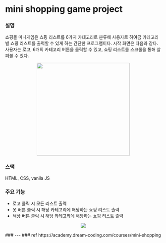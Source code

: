 # mini shopping game project
### 설명
쇼핑몰 미니게임은 쇼핑 리스트를 6가지 카테고리로 분류해 사용자로 하여금 카테고리별 쇼핑 리스트를 출력할 수 있게 하는 간단한 프로그램이다. 시작 화면은 다음과 같다. 사용자는 로고, 6개의 카테고리 버튼을 클릭할 수 있고, 쇼핑 리스트를 스크롤을 통해 살펴볼 수 있다.

<p align="center"><img src="https://s3.us-west-2.amazonaws.com/secure.notion-static.com/69053043-56ab-4cfa-a404-1c3371c9d57d/Untitled.png?X-Amz-Algorithm=AWS4-HMAC-SHA256&X-Amz-Content-Sha256=UNSIGNED-PAYLOAD&X-Amz-Credential=AKIAT73L2G45EIPT3X45%2F20220307%2Fus-west-2%2Fs3%2Faws4_request&X-Amz-Date=20220307T014435Z&X-Amz-Expires=86400&X-Amz-Signature=18e30e459c167d93711c7a13255db801fdd2996777361b7d81d1f574f1f7dee0&X-Amz-SignedHeaders=host&response-content-disposition=filename%20%3D%22Untitled.png%22&x-id=GetObject" width="300"/></p>



### 스택 
HTML, CSS, vanila JS

### 주요 기능
* 로고 클릭 시 모든 리스트 출력
* 옷 버튼 클릭 시 해당 카테고리에 해당하는 쇼핑 리스트 출력
* 색상 버튼 클릭 시 해당 카테고리에 해당하는 쇼핑 리스트 출력
<p align="center">
<img src="https://s3.us-west-2.amazonaws.com/secure.notion-static.com/b0fc47fc-f47e-4926-ab27-e6356eecd398/Untitled.png?X-Amz-Algorithm=AWS4-HMAC-SHA256&X-Amz-Content-Sha256=UNSIGNED-PAYLOAD&X-Amz-Credential=AKIAT73L2G45EIPT3X45%2F20220307%2Fus-west-2%2Fs3%2Faws4_request&X-Amz-Date=20220307T020606Z&X-Amz-Expires=86400&X-Amz-Signature=3664d8079bfd4e5cf4669ad0e3e1d8a6f9a935df1a7aa206296a808d2c113c38&X-Amz-SignedHeaders=host&response-content-disposition=filename%20%3D%22Untitled.png%22&x-id=GetObject" widt="300">
</p>
### 
---
### ref
https://academy.dream-coding.com/courses/mini-shopping

